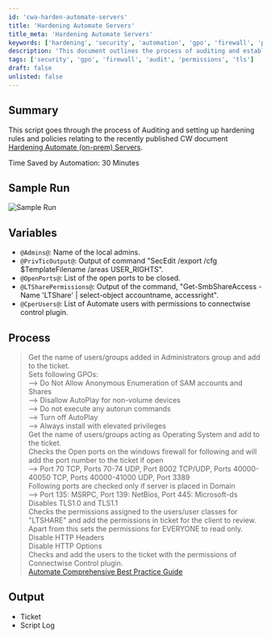 ```yaml
---
id: 'cwa-harden-automate-servers'
title: 'Hardening Automate Servers'
title_meta: 'Hardening Automate Servers'
keywords: ['hardening', 'security', 'automation', 'gpo', 'firewall', 'permissions', 'tls', 'audit']
description: 'This document outlines the process of auditing and establishing hardening rules and policies for ConnectWise Automate servers based on the latest guidelines. It includes a detailed description of the variables involved, the processes executed, and the expected output, aimed at enhancing server security and compliance.'
tags: ['security', 'gpo', 'firewall', 'audit', 'permissions', 'tls']
draft: false
unlisted: false
---
```

## Summary

This script goes through the process of Auditing and setting up hardening rules and policies relating to the recently published CW document [Hardening Automate (on-prem) Servers](https://proval.itglue.com/DOC-5078775-8025389).

Time Saved by Automation: 30 Minutes

## Sample Run

![Sample Run](..\..\..\static\img\Automate-Server-Best-Practice-Ticket\image_1.png)

## Variables

- `@Admins@`: Name of the local admins.
- `@PrivTicOutput@`: Output of command "SecEdit /export /cfg $TemplateFilename /areas USER_RIGHTS".
- `@OpenPorts@`: List of the open ports to be closed.
- `@LTSharePermissions@`: Output of the command, "Get-SmbShareAccess -Name 'LTShare' | select-object accountname, accessright".
- `@CperUsers@`: List of Automate users with permissions to connectwise control plugin.

## Process

> Get the name of users/groups added in Administrators group and add to the ticket.  
> Sets following GPOs:  
> --> Do Not Allow Anonymous Enumeration of SAM accounts and Shares  
> --> Disallow AutoPlay for non-volume devices  
> --> Do not execute any autorun commands  
> --> Turn off AutoPlay  
> --> Always install with elevated privileges  
> Get the name of users/groups acting as Operating System and add to the ticket.  
> Checks the Open ports on the windows firewall for following and will add the port number to the ticket if open  
> --> Port 70 TCP, Ports 70-74 UDP, Port 8002 TCP/UDP, Ports 40000-40050 TCP, Ports 40000-41000 UDP, Port 3389  
> Following ports are checked only if server is placed in Domain  
> --> Port 135: MSRPC, Port 139: NetBios, Port 445: Microsoft-ds  
> Disables TLS1.0 and TLS1.1  
> Checks the permissions assigned to the users/user classes for "LTSHARE" and add the permissions in ticket for the client to review. Apart from this sets the permissions for EVERYONE to read only.  
> Disable HTTP Headers  
> Disable HTTP Options  
> Checks and add the users to the ticket with the permissions of Connectwise Control plugin.  
> [Automate Comprehensive Best Practice Guide](https://university.connectwise.com/content/userdocs/business_knowledge/Automate_Comprehensive_Best_Practice_Guide.pdf)

## Output

- Ticket
- Script Log


